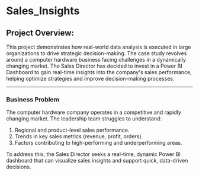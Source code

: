 # <b>Sales_Insights</b>
<h2>Project Overview:</h2>

This project demonstrates how real-world data analysis is executed in large organizations to drive strategic decision-making. The case study revolves around a computer hardware business facing challenges in a dynamically changing market. The Sales Director has decided to invest in a Power BI Dashboard to gain real-time insights into the company's sales performance, helping optimize strategies and improve decision-making processes.
<br>
<hr>
<h3>Business Problem</h3>

The computer hardware company operates in a competitive and rapidly changing market. The leadership team struggles to understand:
<ol>
<li>Regional and product-level sales performance.</li>
<li>Trends in key sales metrics (revenue, profit, orders).</li>
<li>Factors contributing to high-performing and underperforming areas.</li></ol>
  
To address this, the Sales Director seeks a real-time, dynamic Power BI dashboard that can visualize sales insights and support quick, data-driven decisions.
